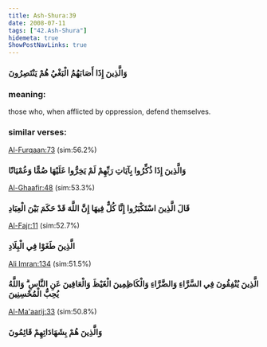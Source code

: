 ```yaml
---
title: Ash-Shura:39
date: 2008-07-11
tags: ["42.Ash-Shura"]
hidemeta: true 
ShowPostNavLinks: true 
---
```

### وَالَّذِينَ إِذَا أَصَابَهُمُ الْبَغْيُ هُمْ يَنْتَصِرُونَ
### meaning: 
those who, when afflicted by oppression, defend themselves.
### similar verses: 

[Al-Furqaan:73](/25/73) (sim:56.2%)

### وَالَّذِينَ إِذَا ذُكِّرُوا بِآيَاتِ رَبِّهِمْ لَمْ يَخِرُّوا عَلَيْهَا صُمًّا وَعُمْيَانًا

[Al-Ghaafir:48](/40/48) (sim:53.3%)

### قَالَ الَّذِينَ اسْتَكْبَرُوا إِنَّا كُلٌّ فِيهَا إِنَّ اللَّهَ قَدْ حَكَمَ بَيْنَ الْعِبَادِ

[Al-Fajr:11](/89/11) (sim:52.7%)

### الَّذِينَ طَغَوْا فِي الْبِلَادِ

[Ali Imran:134](/3/134) (sim:51.5%)

### الَّذِينَ يُنْفِقُونَ فِي السَّرَّاءِ وَالضَّرَّاءِ وَالْكَاظِمِينَ الْغَيْظَ وَالْعَافِينَ عَنِ النَّاسِ ۗ وَاللَّهُ يُحِبُّ الْمُحْسِنِينَ

[Al-Ma'aarij:33](/70/33) (sim:50.8%)

### وَالَّذِينَ هُمْ بِشَهَادَاتِهِمْ قَائِمُونَ
